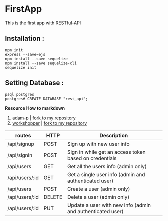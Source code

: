 # FirstApp
This is the first app with RESTful-API

## Installation :
    npm init
    express --save=ejs
    npm install --save sequelize
    npm install --save sequelize-cli
    sequelize init
    
## Setting Database : 
    psql postgres
    postgres# CREATE DATABASE "rest_api";


**Resource How to markdown**
1. [adam-p](https://github.com/adam-p/markdown-here) | [fork to my repository](https://github.com/PDVega/markdown-here)
2. [workshopper](https://github.com/workshopper/how-to-markdown) | [fork to my repository](https://github.com/PDVega/how-to-markdown)


routes | HTTP | Description
-------|------|------------
/api/signup | POST | Sign up with new user info
/api/signin | POST | Sign in while get an access token based on credentials
/api/users   | GET | Get all the users info (admin only)
/api/users/:id | GET | Get a single user info (admin and authenticated user)
/api/users | POST | Create a user (admin only)
/api/users/:id | DELETE | Delete a user (admin only)
/api/users/:id | PUT | Update a user with new info (admin and authenticated user)
